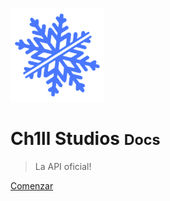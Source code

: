![logo](images/TransparentCh1llStudios_150x150.png)

# Ch1ll Studios <small>Docs</small>

> La API oficial!

[Comenzar](#let39s-get-this-done-fast)
